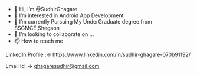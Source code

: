 - 👋 Hi, I’m @SudhirGhagare
- 👀 I’m interested in Android App Development
- 🌱 I’m currently Pursuing My UnderGraduate degree from SSGMCE,Shegaon 
- 💞️ I’m looking to collaborate on ...
- 📫 How to reach me 


LinkedIn Profile :-> https://www.linkedin.com/in/sudhir-ghagare-070b91192/

Email Id :-> ghagaresudhir@gmail.com

<!---
SudhirGhagare/SudhirGhagare is a ✨ special ✨ repository because its `README.md` (this file) appears on your GitHub profile.
You can click the Preview link to take a look at your changes.
--->
